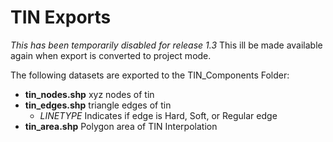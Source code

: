 # TIN Exports

*This has been temporarily disabled for release 1.3* This ill be made available again when export is converted to project mode.

The following datasets are exported to the TIN_Components Folder:

- **tin_nodes.shp** xyz nodes of tin
- **tin_edges.shp** triangle edges of tin
	- *LINETYPE* Indicates if edge is Hard, Soft, or Regular edge
- **tin_area.shp** Polygon area of TIN Interpolation